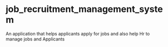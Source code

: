 # job_recruitment_management_system
An application that helps applicants apply for jobs and also help Hr to manage jobs and Applicants
